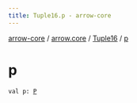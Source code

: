 ```yaml
---
title: Tuple16.p - arrow-core
---
```


[arrow-core](../../index.html) / [arrow.core](../index.html) / [Tuple16](index.html) / [p](./p.html)

# p

`val p: `[`P`](index.html#P)